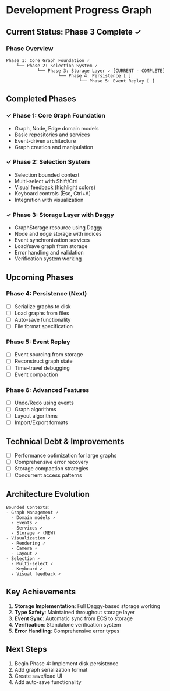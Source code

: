 # Development Progress Graph

## Current Status: Phase 3 Complete ✓

### Phase Overview
```
Phase 1: Core Graph Foundation ✓
    └── Phase 2: Selection System ✓
            └── Phase 3: Storage Layer ✓ [CURRENT - COMPLETE]
                    └── Phase 4: Persistence [ ]
                            └── Phase 5: Event Replay [ ]
```

## Completed Phases

### ✓ Phase 1: Core Graph Foundation
- Graph, Node, Edge domain models
- Basic repositories and services
- Event-driven architecture
- Graph creation and manipulation

### ✓ Phase 2: Selection System
- Selection bounded context
- Multi-select with Shift/Ctrl
- Visual feedback (highlight colors)
- Keyboard controls (Esc, Ctrl+A)
- Integration with visualization

### ✓ Phase 3: Storage Layer with Daggy
- GraphStorage resource using Daggy
- Node and edge storage with indices
- Event synchronization services
- Load/save graph from storage
- Error handling and validation
- Verification system working

## Upcoming Phases

### Phase 4: Persistence (Next)
- [ ] Serialize graphs to disk
- [ ] Load graphs from files
- [ ] Auto-save functionality
- [ ] File format specification

### Phase 5: Event Replay
- [ ] Event sourcing from storage
- [ ] Reconstruct graph state
- [ ] Time-travel debugging
- [ ] Event compaction

### Phase 6: Advanced Features
- [ ] Undo/Redo using events
- [ ] Graph algorithms
- [ ] Layout algorithms
- [ ] Import/Export formats

## Technical Debt & Improvements
- [ ] Performance optimization for large graphs
- [ ] Comprehensive error recovery
- [ ] Storage compaction strategies
- [ ] Concurrent access patterns

## Architecture Evolution
```
Bounded Contexts:
- Graph Management ✓
  - Domain models ✓
  - Events ✓
  - Services ✓
  - Storage ✓ (NEW)
- Visualization ✓
  - Rendering ✓
  - Camera ✓
  - Layout ✓
- Selection ✓
  - Multi-select ✓
  - Keyboard ✓
  - Visual feedback ✓
```

## Key Achievements
1. **Storage Implementation**: Full Daggy-based storage working
2. **Type Safety**: Maintained throughout storage layer
3. **Event Sync**: Automatic sync from ECS to storage
4. **Verification**: Standalone verification system
5. **Error Handling**: Comprehensive error types

## Next Steps
1. Begin Phase 4: Implement disk persistence
2. Add graph serialization format
3. Create save/load UI
4. Add auto-save functionality
